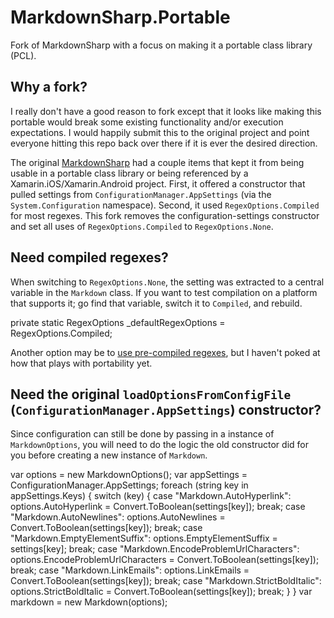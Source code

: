 MarkdownSharp.Portable
======================

Fork of MarkdownSharp with a focus on making it a portable class library (PCL).

## Why a fork?

I really don't have a good reason to fork except that it looks like making this portable would break some existing functionality and/or execution expectations. I would happily submit this to the original project and point everyone hitting this repo back over there if it is ever the desired direction.

The original [MarkdownSharp](https://code.google.com/p/markdownsharp/) had a couple items that kept it from being usable in a portable class library or being referenced by a Xamarin.iOS/Xamarin.Android project. First, it offered a constructor that pulled settings from `ConfigurationManager.AppSettings` (via the `System.Configuration` namespace). Second, it used `RegexOptions.Compiled` for most regexes. This fork removes the configuration-settings constructor and set all uses of `RegexOptions.Compiled` to `RegexOptions.None`.

## Need compiled regexes?

When switching to `RegexOptions.None`, the setting was extracted to a central variable in the `Markdown` class. If you want to test compilation on a platform that supports it; go find that variable, switch it to `Compiled`, and rebuild.

  private static RegexOptions _defaultRegexOptions = RegexOptions.Compiled;
  
Another option may be to [use pre-compiled regexes](http://msdn.microsoft.com/en-us/magazine/cc163670.aspx#S7), but I haven't poked at how that plays with portability yet.

## Need the original `loadOptionsFromConfigFile` (`ConfigurationManager.AppSettings`) constructor?

Since configuration can still be done by passing in a instance of `MarkdownOptions`, you will need to do the logic the old constructor did for you before creating a new instance of `Markdown`.

  var options = new MarkdownOptions();
  var appSettings = ConfigurationManager.AppSettings;
  foreach (string key in appSettings.Keys)
  {
      switch (key)
      {
          case "Markdown.AutoHyperlink":
              options.AutoHyperlink = Convert.ToBoolean(settings[key]);
              break;
          case "Markdown.AutoNewlines":
              options.AutoNewlines = Convert.ToBoolean(settings[key]);
              break;
          case "Markdown.EmptyElementSuffix":
              options.EmptyElementSuffix = settings[key];
              break;
          case "Markdown.EncodeProblemUrlCharacters":
              options.EncodeProblemUrlCharacters = Convert.ToBoolean(settings[key]);
              break;
          case "Markdown.LinkEmails":
              options.LinkEmails = Convert.ToBoolean(settings[key]);
              break;
          case "Markdown.StrictBoldItalic":
              options.StrictBoldItalic = Convert.ToBoolean(settings[key]);
              break;
      }
  }
  var markdown = new Markdown(options);

